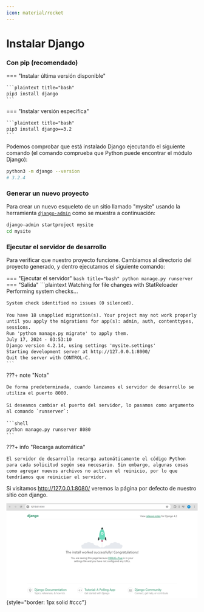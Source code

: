 ```yaml
---
icon: material/rocket
---
```


# Instalar Django

### Con pip (recomendado)

=== "Instalar última versión disponible"

	```plaintext title="bash"
	pip3 install django
	```

=== "Instalar versión específica"

	```plaintext title="bash"
	pip3 install django==3.2
	```

Podemos comprobar que está instalado Django ejecutando el siguiente comando (el comando comprueba que Python puede encontrar el módulo Django):

```bash title="bash"
python3 -m django --version
# 3.2.4
```

### Generar un nuevo proyecto

Para crear un nuevo esqueleto de un sitio llamado "mysite" usando la herramienta [`django-admin`](https://docs.djangoproject.com/en/5.0/ref/django-admin/) como se muestra a continuación:

```bash title="bash"
django-admin startproject mysite
cd mysite
```

### Ejecutar el servidor de desarrollo

Para verificar que nuestro proyecto funcione. Cambiamos al directorio del proyecto generado, y dentro ejecutamos el siguiente comando:

=== "Ejecutar el servidor"
	```bash title="bash"
	python manage.py runserver
	```
=== "Salida"
	```plaintext
	Watching for file changes with StatReloader
	Performing system checks...
	
	System check identified no issues (0 silenced).
	
	You have 18 unapplied migration(s). Your project may not work properly until you apply the migrations for app(s): admin, auth, contenttypes, sessions.
	Run 'python manage.py migrate' to apply them.
	July 17, 2024 - 03:53:10
	Django version 4.2.14, using settings 'mysite.settings'
	Starting development server at http://127.0.0.1:8000/
	Quit the server with CONTROL-C.
	```

???+ note "Nota"

    De forma predeterminada, cuando lanzamos el servidor de desarrollo se utiliza el puerto 8000.

    Si deseamos cambiar el puerto del servidor, lo pasamos como argumento al comando `runserver`:

    ```shell
    python manage.py runserver 8080
    ```

???+ info "Recarga automática"

    El servidor de desarrollo recarga automáticamente el código Python para cada solicitud según sea necesario. Sin embargo, algunas cosas como agregar nuevos archivos no activan el reinicio, por lo que tendríamos que reiniciar el servidor.

Si visitamos <http://127.0.0.1:8080/> veremos la página por defecto de nuestro sitio con django.

![Página por defecto de Django](assets/images/django-project-start.png){style="border: 1px solid #ccc"}